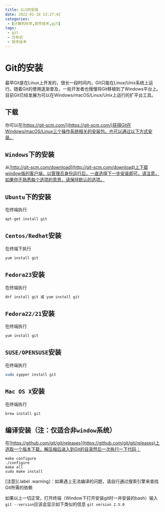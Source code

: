 ```yaml
---
title: Git的安装
date: 2022-01-18 13:27:42
categories:
 - [计算机科学,软件技术,git]
tags: 
 - git
 - 分布式
 - 软件技术
---
```


# Git的安装
最早Git是在Linux上开发的，很长一段时间内，Git只能在Linux/Unix系统上运行。随着Git的使用逐渐普及，一些开发者也慢慢将Git移植到了Windows平台上。目前Git已经发展为可以在Windows/macOS/Linux/Unix上运行的扩平台工具。

## 下载
你可以在[https://git-scm.com/](https://git-scm.com/)获得Git在Windows/macOS/Linux三个操作系统相关的安装包。也可以通过以下方式安装。

## `Windows`下的安装
从[http://git-scm.com/download](http://git-scm.com/download)上下载window版的客户端，以管理员身份运行后，一直选择下一步安装即可，请注意，如果你不熟悉每个选项的意思，请保持默认的选项。

## `Ubuntu`下的安装
在终端执行
```bash
apt-get install git
```

## `Centos/Redhat`安装
在终端下执行
```bash
yum install git
```

## `Fedora23`安装
在终端执行
```bash
dnf install git 或 yum install git
```

## `Fedora22/21`安装
在终端执行
```bash
yum install git
```

## `SUSE/OPENSUSE`安装
在终端执行
```bash
sudo zypper install git
```

## `Mac OS X`安装
在终端执行
```bash
brew install git
```
## 编译安装（注：仅适合非`window`系统）
在[https://github.com/git/git/releases](https://github.com/git/git/releases)上选取一个版本下载，解压缩后进入到Git的目录然后一次执行一下代码：
```
make configure
./configure
make all
sudo make install
```
[注意]{.label .warning}：如果遇上无法编译的问题，请自行通过搜索引擎来查找Git所需的依赖

如果以上一切正常，打开终端（Window下打开安装git时一并安装的bash）输入`git --version`应该会显示如下类似的信息
`git version 2.5.0`




